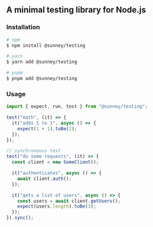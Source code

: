 ## A minimal testing library for Node.js

### Installation

```bash
# npm
$ npm install @sunney/testing

# yarn
$ yarn add @sunney/testing

# pnpm
$ pnpm add @sunney/testing
```

### Usage

```typescript
import { expect, run, test } from "@sunney/testing";

test("math", (it) => {
  it("adds 1 to 1", async () => {
    expect(1 + 1).toBe(2);
  });
});

// synchroneous test
test("do some requests", (it) => {
  const client = new SomeClient();

  it("authenticates", async () => {
    await client.auth();
  });

  it("gets a list of users", async () => {
    const users = await client.getUsers();
    expect(users.length).toBe(3);
  });
}).sync();
```
